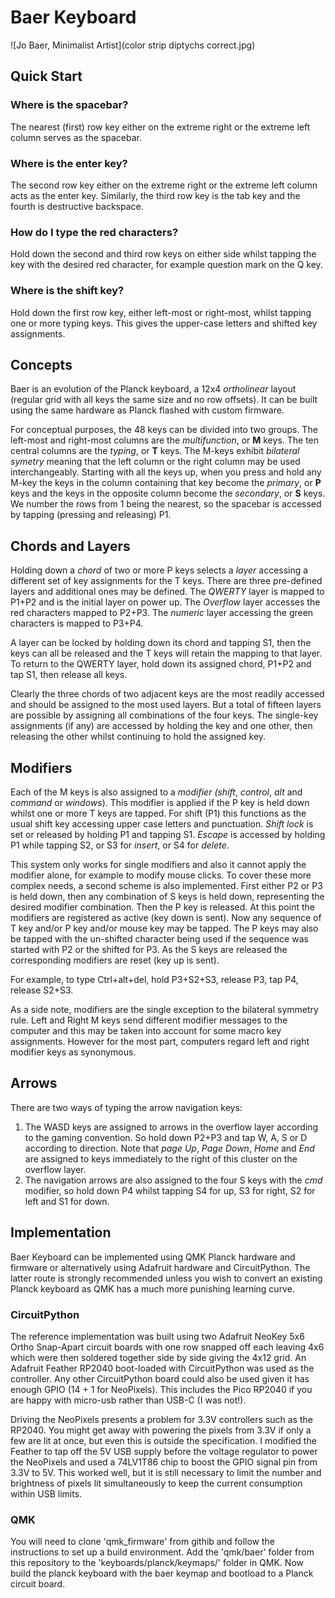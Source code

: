 # Baer Keyboard

![Jo Baer, Minimalist Artist](color strip diptychs correct.jpg)

## Quick Start
### Where is the spacebar?
The nearest (first) row key either on the extreme right or the extreme left column serves as the spacebar.
### Where is the enter key?
The second row key either on the extreme right or the extreme left column acts as the enter key. Similarly, the third row key is the tab key and the fourth is destructive backspace.
### How do I type the red characters?
Hold down the second and third row keys on either side whilst tapping the key with the desired red character, for example question mark on the Q key.
### Where is the shift key?
Hold down the first row key, either left-most or right-most, whilst tapping one or more typing keys. This gives the upper-case letters and shifted key assignments.
## Concepts
Baer is an evolution of the Planck keyboard, a 12x4 _ortholinear_ layout (regular grid with all keys the same size and no row offsets). It can be built using the same hardware as Planck flashed with custom firmware.

For conceptual purposes, the 48 keys can be divided into two groups. The left-most and right-most columns are the _multifunction_, or **M** keys. The ten central columns are the _typing_, or **T** keys. The M-keys exhibit _bilateral symetry_ meaning that the left column or the right column may be used interchangeably. Starting with all the keys up, when you press and hold any M-key the keys in the column containing that key become the _primary_, or **P** keys and the keys in the opposite column become the _secondary_, or **S** keys. We number the rows from 1 being the nearest, so the spacebar is accessed by tapping (pressing and releasing) P1.

## Chords and Layers
Holding down a _chord_ of two or more P keys selects a _layer_ accessing a different set of key assignments for the T keys. There are three pre-defined layers and additional ones may be defined. The _QWERTY_ layer is mapped to P1+P2 and is the initial layer on power up. The _Overflow_ layer accesses the red characters mapped to P2+P3. The _numeric_ layer accessing the green characters is mapped to P3+P4.

A layer can be locked by holding down its chord and tapping S1, then the keys can all be released and the T keys will retain the mapping to that layer. To return to the QWERTY layer, hold down its assigned chord, P1+P2 and tap S1, then release all keys.

Clearly the three chords of two adjacent keys are the most readily accessed and should be assigned to the most used layers. But a total of fifteen layers are possible by assigning all combinations of the four keys. The single-key assignments (if any) are accessed by holding the key and one other, then releasing the other whilst continuing to hold the assigned key.

## Modifiers
Each of the M keys is also assigned to a _modifier_ _(shift_, _control_, _alt_ and _command_ or _windows_). This modifier is applied if the P key is held down whilst one or more T keys are tapped. For shift (P1) this functions as the usual shift key accessing upper case letters and punctuation. _Shift lock_ is set or released by holding P1 and tapping S1. _Escape_ is accessed by holding P1 while tapping S2, or S3 for _insert_, or S4 for _delete_.

This system only works for single modifiers and also it cannot apply the modifier alone, for example to modify mouse clicks. To cover these more complex needs, a second scheme is also implemented. First either P2 or P3 is held down, then any combination of S keys is held down, representing the desired modifier combination. Then the P key is released. At this point the modifiers are registered as active (key down is sent). Now any sequence of T key and/or P key and/or mouse key may be tapped. The P keys may also be tapped with the un-shifted character being used if the sequence was started with P2 or the shifted for P3. As the S keys are released the corresponding modifiers are reset (key up is sent).

For example, to type Ctrl+alt+del, hold P3+S2+S3, release P3, tap P4, release S2+S3.

As a side note, modifiers are the single exception to the bilateral symmetry rule. Left and Right M keys send different modifier messages to the computer and this may be taken into account for some macro key assignments. However for the most part, computers regard left and right modifier keys as synonymous.

## Arrows
There are two ways of typing the arrow navigation keys:

1. The WASD keys are assigned to arrows in the overflow layer according to the gaming convention. So hold down P2+P3 and tap W, A, S or D according to direction. Note that _page Up_, _Page Down_, _Home_ and _End_ are assigned to keys immediately to the right of this cluster on the overflow layer.
2. The navigation arrows are also assigned to the four S keys with the _cmd_ modifier, so hold down P4 whilst tapping S4 for up, S3 for right, S2 for left and S1 for down.

## Implementation
Baer Keyboard can be implemented using QMK Planck hardware and firmware or alternatively using Adafruit hardware and CircuitPython. The latter route is strongly recommended unless you wish to convert an existing Planck keyboard as QMK has a much more punishing learning curve.

### CircuitPython
The reference implementation was built using two Adafruit NeoKey 5x6 Ortho Snap-Apart circuit boards with one row snapped off each leaving 4x6 which were then soldered together side by side giving the 4x12 grid. An Adafruit Feather RP2040 boot-loaded with CircuitPython was used as the controller. Any other CircuitPython board could also be used given it has enough GPIO (14 + 1 for NeoPixels). This includes the Pico RP2040 if you are happy with micro-usb rather than USB-C (I was not!).

Driving the NeoPixels presents a problem for 3.3V controllers such as the RP2040. You might get away with powering the pixels from 3.3V if only a few are lit at once, but even this is outside the specification. I modified the Feather to tap off the 5V USB supply before the voltage regulator to power the NeoPixels and used a 74LV1T86 chip to boost the GPIO signal pin from 3.3V to 5V. This worked well, but it is still necessary to limit the number and brightness of pixels lit simultaneously to keep the current consumption within USB limits.

### QMK
You will need to clone 'qmk_firmware' from githib and follow the instructions to set up a build environment. Add the 'qmk/baer' folder from this repository to the 'keyboards/planck/keymaps/' folder in QMK. Now build the planck keyboard with the baer keymap and bootload to a Planck circuit board.